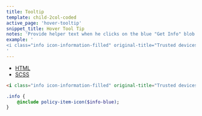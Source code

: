 ```yaml
---
title: Tooltip
template: child-2col-coded
active_page: 'hover-tooltip'
snippet_title: Hover Tool Tip
notes: 'Provide helper text when he clicks on the blue "Get Info" blob next to text.'
example: '
<i class="info icon-information-filled" original-title="Trusted devices settings do not apply to LastPass applications."></i>
'
---
```


* [HTML](0)
* [SCSS](1)

```html
<i class="info icon-information-filled" original-title="Trusted devices settings do not apply to LastPass applications."></i>

```
```sass
.info {
    @include policy-item-icon($info-blue);
}
```
